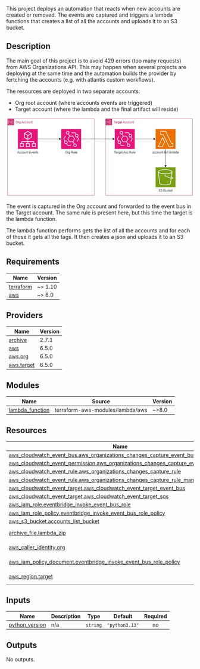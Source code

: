 This project deploys an automation that reacts when new accounts are created or removed. The events are captured and triggers a lambda functions that creates a list of all the accounts and uploads it to an S3 bucket.

## Description

The main goal of this project is to avoid 429 errors (too many requests) from AWS Organizations API. This may happen when several projects are deploying at the same time and the automation builds the provider by fertching the accounts (e.g. with atlantis custom workflows).

The resources are deployed in two separate accounts:

- Org root account (where accounts events are triggered)
- Target account (where the lambda and the final artifact will reside)

![Arch diagram](/accounts-list/img/accounts-list.jpg)

The event is captured in the Org account and forwarded to the event bus in the Target account. The same rule is present here, but this time the target is the lambda function.

The lambda function performs gets the list of all the accounts and for each of those it gets all the tags. It then creates a json and uploads it to an S3 bucket.

<!-- BEGIN_TF_DOCS -->

## Requirements

| Name                                                                     | Version |
| ------------------------------------------------------------------------ | ------- |
| <a name="requirement_terraform"></a> [terraform](#requirement_terraform) | ~> 1.10 |
| <a name="requirement_aws"></a> [aws](#requirement_aws)                   | ~> 6.0  |

## Providers

| Name                                                                  | Version |
| --------------------------------------------------------------------- | ------- |
| <a name="provider_archive"></a> [archive](#provider_archive)          | 2.7.1   |
| <a name="provider_aws"></a> [aws](#provider_aws)                      | 6.5.0   |
| <a name="provider_aws.org"></a> [aws.org](#provider_aws.org)          | 6.5.0   |
| <a name="provider_aws.target"></a> [aws.target](#provider_aws.target) | 6.5.0   |

## Modules

| Name                                                                             | Source                           | Version |
| -------------------------------------------------------------------------------- | -------------------------------- | ------- |
| <a name="module_lambda_function"></a> [lambda_function](#module_lambda_function) | terraform-aws-modules/lambda/aws | ~>8.0   |

## Resources

| Name                                                                                                                                                                                          | Type        |
| --------------------------------------------------------------------------------------------------------------------------------------------------------------------------------------------- | ----------- |
| [aws_cloudwatch_event_bus.aws_organizations_changes_capture_event_bus](https://registry.terraform.io/providers/hashicorp/aws/latest/docs/resources/cloudwatch_event_bus)                      | resource    |
| [aws_cloudwatch_event_permission.aws_organizations_changes_capture_event_bus_policy](https://registry.terraform.io/providers/hashicorp/aws/latest/docs/resources/cloudwatch_event_permission) | resource    |
| [aws_cloudwatch_event_rule.aws_organizations_changes_capture_rule](https://registry.terraform.io/providers/hashicorp/aws/latest/docs/resources/cloudwatch_event_rule)                         | resource    |
| [aws_cloudwatch_event_rule.aws_organizations_changes_capture_rule_management](https://registry.terraform.io/providers/hashicorp/aws/latest/docs/resources/cloudwatch_event_rule)              | resource    |
| [aws_cloudwatch_event_target.aws_cloudwatch_event_target_event_bus](https://registry.terraform.io/providers/hashicorp/aws/latest/docs/resources/cloudwatch_event_target)                      | resource    |
| [aws_cloudwatch_event_target.aws_cloudwatch_event_target_sqs](https://registry.terraform.io/providers/hashicorp/aws/latest/docs/resources/cloudwatch_event_target)                            | resource    |
| [aws_iam_role.eventbridge_invoke_event_bus_role](https://registry.terraform.io/providers/hashicorp/aws/latest/docs/resources/iam_role)                                                        | resource    |
| [aws_iam_role_policy.eventbridge_invoke_event_bus_role_policy](https://registry.terraform.io/providers/hashicorp/aws/latest/docs/resources/iam_role_policy)                                   | resource    |
| [aws_s3_bucket.accounts_list_bucket](https://registry.terraform.io/providers/hashicorp/aws/latest/docs/resources/s3_bucket)                                                                   | resource    |
| [archive_file.lambda_zip](https://registry.terraform.io/providers/hashicorp/archive/latest/docs/data-sources/file)                                                                            | data source |
| [aws_caller_identity.org](https://registry.terraform.io/providers/hashicorp/aws/latest/docs/data-sources/caller_identity)                                                                     | data source |
| [aws_iam_policy_document.eventbridge_invoke_event_bus_role_policy](https://registry.terraform.io/providers/hashicorp/aws/latest/docs/data-sources/iam_policy_document)                        | data source |
| [aws_region.target](https://registry.terraform.io/providers/hashicorp/aws/latest/docs/data-sources/region)                                                                                    | data source |

## Inputs

| Name                                                                        | Description | Type     | Default        | Required |
| --------------------------------------------------------------------------- | ----------- | -------- | -------------- | :------: |
| <a name="input_python_version"></a> [python_version](#input_python_version) | n/a         | `string` | `"python3.13"` |    no    |

## Outputs

No outputs.

<!-- END_TF_DOCS -->
